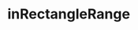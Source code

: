 # inRectangleRange

<!-- TODO-START
TODO: Fill short description here.

## Type signature

TODO: Fill type signature down below.

```
any ⇒ any
```

## Examples

TODO: List at least one example down below.

```javascript
inRectangleRange(); // ⇒ TODO
```

## Questions

TODO: List questions that may this function answers.
TODO-END -->
